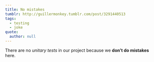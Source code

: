 ```yaml
---
title: No mistakes
tumblr: http://guillermonkey.tumblr.com/post/3291440513
tags:
  - testing
  - joke
quote:
  author: null
---
```


There are no *unitary tests* in our project because we **don’t do mistakes** here.
